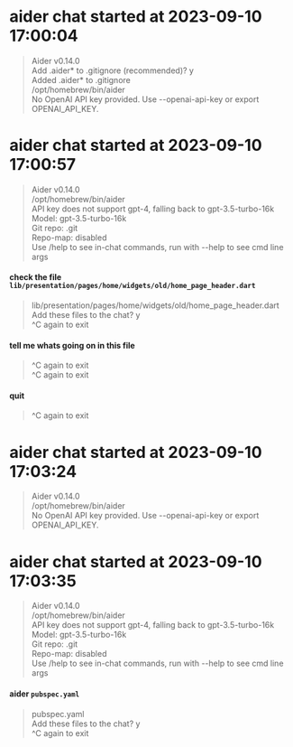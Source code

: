
# aider chat started at 2023-09-10 17:00:04

> Aider v0.14.0  
> Add .aider* to .gitignore (recommended)? y  
> Added .aider* to .gitignore  
> /opt/homebrew/bin/aider  
> No OpenAI API key provided. Use --openai-api-key or export OPENAI_API_KEY.  

# aider chat started at 2023-09-10 17:00:57

> Aider v0.14.0  
> /opt/homebrew/bin/aider  
> API key does not support gpt-4, falling back to gpt-3.5-turbo-16k  
> Model: gpt-3.5-turbo-16k  
> Git repo: .git  
> Repo-map: disabled  
> Use /help to see in-chat commands, run with --help to see cmd line args  

#### check the file `lib/presentation/pages/home/widgets/old/home_page_header.dart`  
> lib/presentation/pages/home/widgets/old/home_page_header.dart  
> Add these files to the chat? y  
> ^C again to exit  

#### tell me whats going on in this file  
> ^C again to exit  
> ^C again to exit  

#### quit  
> ^C again to exit  

# aider chat started at 2023-09-10 17:03:24

> Aider v0.14.0  
> /opt/homebrew/bin/aider  
> No OpenAI API key provided. Use --openai-api-key or export OPENAI_API_KEY.  

# aider chat started at 2023-09-10 17:03:35

> Aider v0.14.0  
> /opt/homebrew/bin/aider  
> API key does not support gpt-4, falling back to gpt-3.5-turbo-16k  
> Model: gpt-3.5-turbo-16k  
> Git repo: .git  
> Repo-map: disabled  
> Use /help to see in-chat commands, run with --help to see cmd line args  

#### aider `pubspec.yaml`  
> pubspec.yaml  
> Add these files to the chat? y  
> ^C again to exit  
